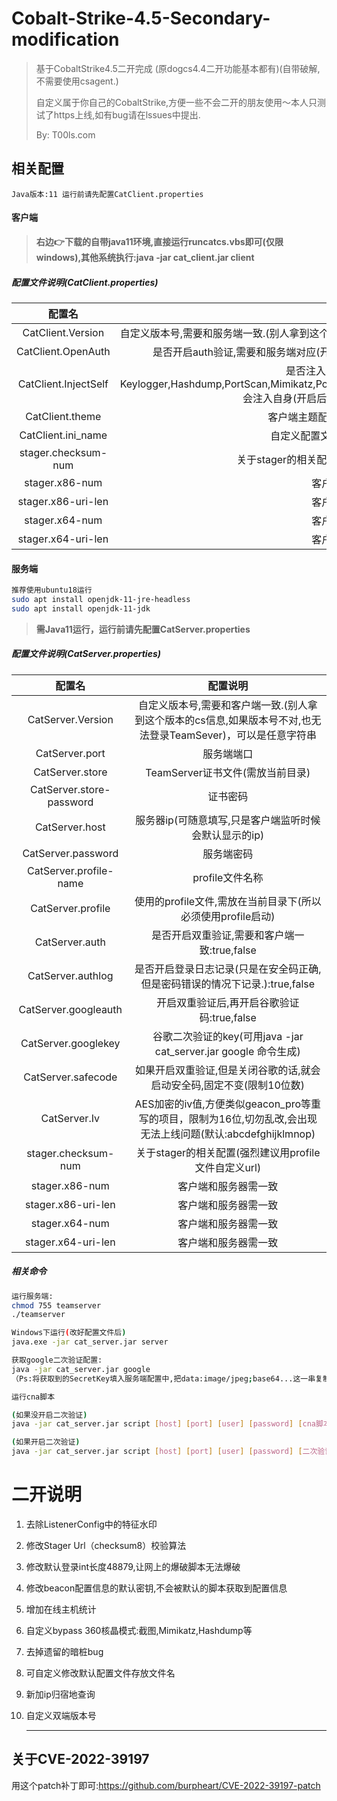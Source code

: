 # Cobalt-Strike-4.5-Secondary-modification
>基于CobaltStrike4.5二开完成 (原dogcs4.4二开功能基本都有)(自带破解,不需要使用csagent.)
>
> 自定义属于你自己的CobaltStrike,方便一些不会二开的朋友使用～本人只测试了https上线,如有bug请在lssues中提出.
>
> By: T00ls.com

## 相关配置

`Java版本:11 运行前请先配置CatClient.properties`

#### 客户端

> **右边👉下载的自带java11环境,直接运行runcatcs.vbs即可(仅限windows),其他系统执行:java -jar cat_client.jar client**

##### 配置文件说明(CatClient.properties)

|        配置名        |                           配置说明                           |
| :------------------: | :----------------------------------------------------------: |
|  CatClient.Version   | 自定义版本号,需要和服务端一致.(别人拿到这个版本的cs信息,如果版本号不对,也无法登录TeamSever):String |
|  CatClient.OpenAuth  | 是否开启auth验证,需要和服务端对应(开启后安全性较高,但是客户端无法断线重连)：true,false |
| CatClient.InjectSelf | 是否注入自身,开启的话Desktop，Keylogger,Hashdump,PortScan,Mimikatz,PowerShellUnmanaged,Printscreen,Screenshot,Screenwatch会注入自身(开启后无法适配geacon_pro)：true,false |
|   CatClient.theme    |            客户端主题配置,0是原版,1是白色,2是黑色            |
|  CatClient.ini_name  |            自定义配置文件存放名称,防止被蜜罐读取             |
| stager.checksum-num  |     关于stager的相关配置(强烈建议用profile文件自定义url)     |
|    stager.x86-num    |                     客户端和服务器需一致                     |
|  stager.x86-uri-len  |                     客户端和服务器需一致                     |
|    stager.x64-num    |                     客户端和服务器需一致                     |
|  stager.x64-uri-len  |                     客户端和服务器需一致                     |

#### 服务端

```bash
推荐使用ubuntu18运行
sudo apt install openjdk-11-jre-headless
sudo apt install openjdk-11-jdk
```

> **需Java11运行，运行前请先配置CatServer.properties**

##### 配置文件说明(CatServer.properties)

|          配置名          |                           配置说明                           |
| :----------------------: | :----------------------------------------------------------: |
|    CatServer.Version     | 自定义版本号,需要和客户端一致.(别人拿到这个版本的cs信息,如果版本号不对,也无法登录TeamSever)，可以是任意字符串 |
|      CatServer.port      |                          服务端端口                          |
|     CatServer.store      |               TeamServer证书文件(需放当前目录)               |
| CatServer.store-password |                           证书密码                           |
|      CatServer.host      |    服务器ip(可随意填写,只是客户端监听时候会默认显示的ip)     |
|    CatServer.password    |                          服务端密码                          |
|  CatServer.profile-name  |                       profile文件名称                        |
|    CatServer.profile     | 使用的profile文件,需放在当前目录下(所以必须使用profile启动)  |
|      CatServer.auth      |         是否开启双重验证,需要和客户端一致:true,false         |
|    CatServer.authlog     | 是否开启登录日志记录(只是在安全码正确,但是密码错误的情况下记录.):true,false |
|   CatServer.googleauth   |          开启双重验证后,再开启谷歌验证码:true,false          |
|   CatServer.googlekey    | 谷歌二次验证的key(可用java -jar cat_server.jar google 命令生成) |
|    CatServer.safecode    | 如果开启双重验证,但是关闭谷歌的话,就会启动安全码,固定不变(限制10位数) |
|       CatServer.Iv       | AES加密的iv值,方便类似geacon_pro等重写的项目，限制为16位,切勿乱改,会出现无法上线问题(默认:abcdefghijklmnop) |
|   stager.checksum-num    |     关于stager的相关配置(强烈建议用profile文件自定义url)     |
|      stager.x86-num      |                     客户端和服务器需一致                     |
|    stager.x86-uri-len    |                     客户端和服务器需一致                     |
|      stager.x64-num      |                     客户端和服务器需一致                     |
|    stager.x64-uri-len    |                     客户端和服务器需一致                     |

##### 相关命令

```bash
运行服务端:
chmod 755 teamserver
./teamserver

Windows下运行(改好配置文件后)
java.exe -jar cat_server.jar server

获取google二次验证配置:
java -jar cat_server.jar google
（Ps:将获取到的SecretKey填入服务端配置中,把data:image/jpeg;base64...这一串复制到浏览器中打开,用谷歌验证器扫描）

运行cna脚本

(如果没开启二次验证)
java -jar cat_server.jar script [host] [port] [user] [password] [cna脚本]

(如果开启二次验证)
java -jar cat_server.jar script [host] [port] [user] [password] [二次验证的密码] [cna脚本]
```

# 二开说明

1. 去除ListenerConfig中的特征水印

2. 修改Stager Url（checksum8）校验算法

3. 修改默认登录int长度48879,让网上的爆破脚本无法爆破

4. 修改beacon配置信息的默认密钥,不会被默认的脚本获取到配置信息

5. 增加在线主机统计

6. 自定义bypass 360核晶模式:截图,Mimikatz,Hashdump等

7. 去掉遗留的暗桩bug

8. 可自定义修改默认配置文件存放文件名

9. 新加ip归宿地查询

10. 自定义双端版本号

    -------------------------------------------------------------

## 关于CVE-2022-39197

用这个patch补丁即可:https://github.com/burpheart/CVE-2022-39197-patch
